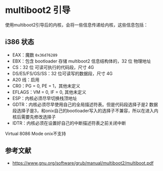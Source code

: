 # multiboot2 引导

使用multiboot2引导后的内核，会将一些信息传递给内核，这些信息包括：

## i386 状态

- EAX：魔数 `0x36d76289`
- EBX：包含 bootloader 存储 multiboot2 信息结构体的，32 位 物理地址
- CS：32 位 可读可执行的代码段，尺寸 4G
- DS/ES/FS/GS/SS：32 位可读写的数据段，尺寸 4G
- A20 线：启用
- CR0：PG = 0, PE = 1，其他未定义
- EFLAGS：VM = 0, IF = 0, 其他未定义
- ESP：内核必须尽早切换栈顶地址
- GDTR：内核必须尽早使用自己的全局描述符表。但是代码段选择子是2 数据段选择子是3，和onix自己的bootloader写入的选择子不兼容，所以在进入内核后需要先修改选择子
- IDTR：内核必须在设置好自己的中断描述符表之前关闭中断

Virtual 8086 Mode onix不支持

## 参考文献

- <https://www.gnu.org/software/grub/manual/multiboot2/multiboot.pdf>